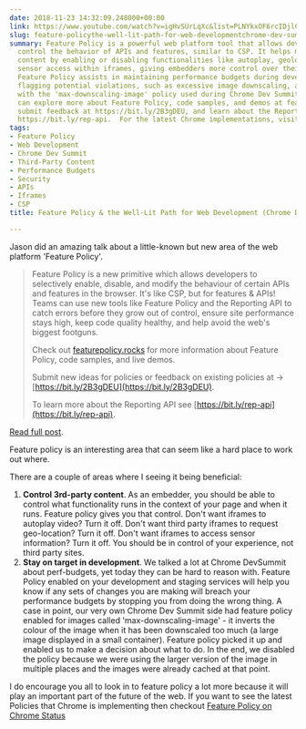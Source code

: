 ```yaml
---
date: 2018-11-23 14:32:09.248000+00:00
link: https://www.youtube.com/watch?v=igHvSUrLqXc&list=PLNYkxOF6rcIDjlCx1PcphPpmf43aKOAdF&t=0s&index=14
slug: feature-policythe-well-lit-path-for-web-developmentchrome-dev-summit-2018-
summary: Feature Policy is a powerful web platform tool that allows developers to
  control the behavior of APIs and features, similar to CSP. It helps manage third-party
  content by enabling or disabling functionalities like autoplay, geolocation, and
  sensor access within iframes, giving embedders more control over their page experience.  Additionally,
  Feature Policy assists in maintaining performance budgets during development by
  flagging potential violations, such as excessive image downscaling, as demonstrated
  with the 'max-downscaling-image' policy used during Chrome Dev Summit.  Developers
  can explore more about Feature Policy, code samples, and demos at featurepolicy.rocks,
  submit feedback at https://bit.ly/2B3gDEU, and learn about the Reporting API at
  https://bit.ly/rep-api.  For the latest Chrome implementations, visit Chrome Status.
tags:
- Feature Policy
- Web Development
- Chrome Dev Summit
- Third-Party Content
- Performance Budgets
- Security
- APIs
- Iframes
- CSP
title: Feature Policy & the Well-Lit Path for Web Development (Chrome Dev Summit 2018)

---
```

Jason did an amazing talk about a little-known but new area of the web platform 'Feature Policy'.

> Feature Policy is a new primitive which allows developers to selectively enable, disable, and modify the behaviour of certain APIs and features in the browser. It's like CSP, but for features & APIs! Teams can use new tools like Feature Policy and the Reporting API to catch errors before they grow out of control, ensure site performance stays high, keep code quality healthy, and help avoid the web's biggest footguns.
> 
> Check out [featurepolicy.rocks](https://featurepolicy.rocks) for more information about Feature Policy, code samples, and live demos.
> 
> Submit new ideas for policies or feedback on existing policies at  &#x2192; [https://bit.ly/2B3gDEU](https://bit.ly/2B3gDEU).
> 
> To learn more about the Reporting API see [https://bit.ly/rep-api](https://bit.ly/rep-api).

[Read full post](https://www.youtube.com/watch?v=igHvSUrLqXc&list=PLNYkxOF6rcIDjlCx1PcphPpmf43aKOAdF&t=0s&index=14).

Feature policy is an interesting area that can seem like a hard place to work out where.

There are a couple of areas where I seeing it being beneficial:

1. **Control 3rd-party content**. As an embedder, you should be able to control what functionality runs in the context of your page and when it runs. Feature policy gives you that control. Don't want iframes to autoplay video? Turn it off. Don't want third party iframes to request geo-location? Turn it off. Don't want iframes to access sensor information? Turn it off. You should be in control of your experience, not third party sites.
2. **Stay on target in development**. We talked a lot at Chrome DevSummit about perf-budgets, yet today they can be hard to reason with. Feature Policy enabled on your development and staging services will help you know if any sets of changes you are making will breach your performance budgets by stopping you from doing the wrong thing. A case in point, our very own Chrome Dev Summit side had feature policy enabled for images called 'max-downscaling-image' - it inverts the colour of the image when it has been downscaled too much (a large image displayed in a small container). Feature policy picked it up and enabled us to make a decision about what to do. In the end, we disabled the policy because we were using the larger version of the image in multiple places and the images were already cached at that point.

I do encourage you all to look in to feature policy a lot more because it will play an important part of the future of the web. If you want to see the latest Policies that Chrome is implementing then checkout [Feature Policy on Chrome Status](https://www.chromestatus.com/features#feature%20policy)
